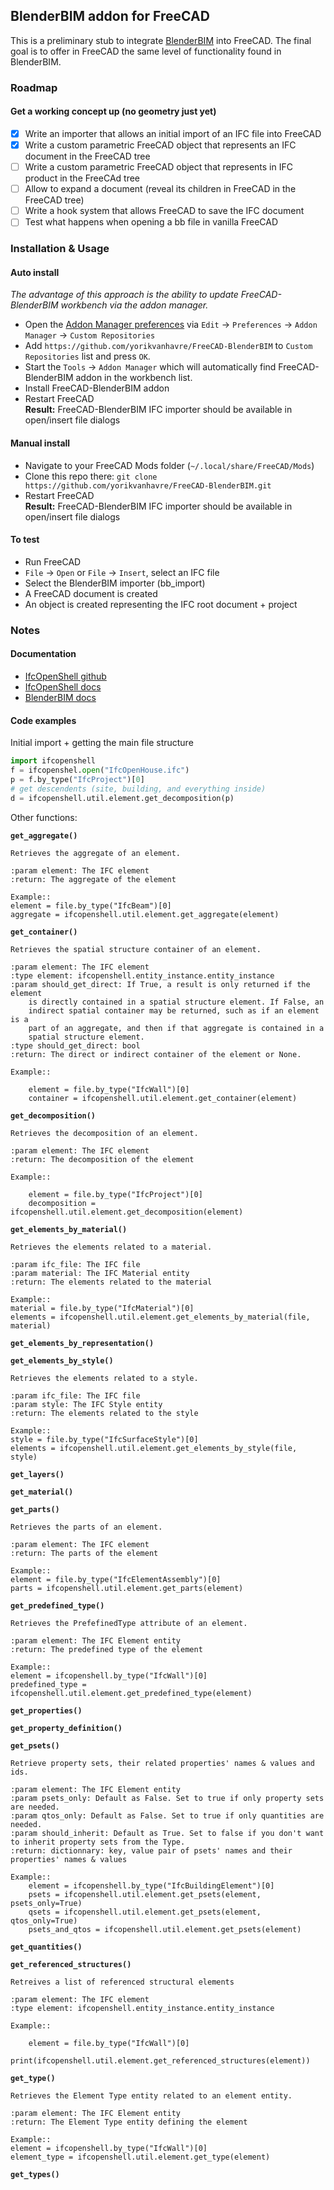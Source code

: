 ## BlenderBIM addon for FreeCAD

This is a preliminary stub to integrate [BlenderBIM](https://blenderbim.org) 
into FreeCAD. The final goal is to offer in FreeCAD the same level of 
functionality found in BlenderBIM.

### Roadmap

#### Get a working concept up (no geometry just yet)

* [x] Write an importer that allows an initial import of an IFC file into FreeCAD
* [x] Write a custom parametric FreeCAD object that represents an IFC document in the FreeCAD tree
* [ ] Write a custom parametric FreeCAD object that represents in IFC product in the FreeCAd tree
* [ ] Allow to expand a document (reveal its children in FreeCAD in the FreeCAD tree)
* [ ] Write a hook system that allows FreeCAD to save the IFC document
* [ ] Test what happens when opening a bb file in vanilla FreeCAD

### Installation & Usage

#### Auto install

*The advantage of this approach is the ability to update FreeCAD-BlenderBIM workbench via the addon manager.* 

* Open the [Addon Manager preferences](https://wiki.freecad.org/Preferences_Editor#Addon_Manager) via `Edit` → `Preferences` → `Addon Manager` → `Custom Repositories`
* Add `https://github.com/yorikvanhavre/FreeCAD-BlenderBIM` to `Custom Repositories` list and press `OK`.
* Start the `Tools` → `Addon Manager` which will automatically find FreeCAD-BlenderBIM addon in the workbench list. 
* Install FreeCAD-BlenderBIM addon  
* Restart FreeCAD  
**Result:** FreeCAD-BlenderBIM IFC importer should be available in open/insert file dialogs


#### Manual install

* Navigate to your FreeCAD Mods folder (`~/.local/share/FreeCAD/Mods`)
* Clone this repo there: `git clone https://github.com/yorikvanhavre/FreeCAD-BlenderBIM.git`
* Restart FreeCAD  
**Result:** FreeCAD-BlenderBIM IFC importer should be available in open/insert file dialogs

#### To test

* Run FreeCAD
* `File` → `Open` or `File` → `Insert`, select an IFC file
* Select the BlenderBIM importer (bb_import)
* A FreeCAD document is created
* An object is created representing the IFC root document + project

### Notes

#### Documentation

* [IfcOpenShell github](https://github.com/IfcOpenShell/IfcOpenShell)
* [IfcOpenShell docs](https://blenderbim.org/docs-python/ifcopenshell.html)
* [BlenderBIM docs](https://blenderbim.org/docs/)

#### Code examples

Initial import + getting the main file structure

```python
import ifcopenshell
f = ifcopenshel.open("IfcOpenHouse.ifc")
p = f.by_type("IfcProject")[0]
# get descendents (site, building, and everything inside)
d = ifcopenshell.util.element.get_decomposition(p)
```

Other functions:

**`get_aggregate()`**

    Retrieves the aggregate of an element.
    
    :param element: The IFC element
    :return: The aggregate of the element
    
    Example::
    element = file.by_type("IfcBeam")[0]
    aggregate = ifcopenshell.util.element.get_aggregate(element)

**`get_container()`**

    Retrieves the spatial structure container of an element.
    
    :param element: The IFC element
    :type element: ifcopenshell.entity_instance.entity_instance
    :param should_get_direct: If True, a result is only returned if the element
        is directly contained in a spatial structure element. If False, an
        indirect spatial container may be returned, such as if an element is a
        part of an aggregate, and then if that aggregate is contained in a
        spatial structure element.
    :type should_get_direct: bool
    :return: The direct or indirect container of the element or None.
    
    Example::
    
        element = file.by_type("IfcWall")[0]
        container = ifcopenshell.util.element.get_container(element)

**`get_decomposition()`**

    Retrieves the decomposition of an element.
    
    :param element: The IFC element
    :return: The decomposition of the element
    
    Example::
    
        element = file.by_type("IfcProject")[0]
        decomposition = ifcopenshell.util.element.get_decomposition(element)

**`get_elements_by_material()`**

    Retrieves the elements related to a material.
    
    :param ifc_file: The IFC file
    :param material: The IFC Material entity
    :return: The elements related to the material
    
    Example::
    material = file.by_type("IfcMaterial")[0]
    elements = ifcopenshell.util.element.get_elements_by_material(file, material)

**`get_elements_by_representation()`**

**`get_elements_by_style()`**

    Retrieves the elements related to a style.
    
    :param ifc_file: The IFC file
    :param style: The IFC Style entity
    :return: The elements related to the style
    
    Example::
    style = file.by_type("IfcSurfaceStyle")[0]
    elements = ifcopenshell.util.element.get_elements_by_style(file, style)

**`get_layers()`**

**`get_material()`**

**`get_parts()`**

    Retrieves the parts of an element.
    
    :param element: The IFC element
    :return: The parts of the element
    
    Example::
    element = file.by_type("IfcElementAssembly")[0]
    parts = ifcopenshell.util.element.get_parts(element)

**`get_predefined_type()`**

    Retrieves the PrefefinedType attribute of an element.
    
    :param element: The IFC Element entity
    :return: The predefined type of the element
    
    Example::
    element = ifcopenshell.by_type("IfcWall")[0]
    predefined_type = ifcopenshell.util.element.get_predefined_type(element)

**`get_properties()`**

**`get_property_definition()`**

**`get_psets()`**

    Retrieve property sets, their related properties' names & values and ids.
    
    :param element: The IFC Element entity
    :param psets_only: Default as False. Set to true if only property sets are needed.
    :param qtos_only: Default as False. Set to true if only quantities are needed.
    :param should_inherit: Default as True. Set to false if you don't want to inherit property sets from the Type.
    :return: dictionnary: key, value pair of psets' names and their properties' names & values
    
    Example::
        element = ifcopenshell.by_type("IfcBuildingElement")[0]
        psets = ifcopenshell.util.element.get_psets(element, psets_only=True)
        qsets = ifcopenshell.util.element.get_psets(element, qtos_only=True)
        psets_and_qtos = ifcopenshell.util.element.get_psets(element)

**`get_quantities()`**

**`get_referenced_structures()`**

    Retreives a list of referenced structural elements
    
    :param element: The IFC element
    :type element: ifcopenshell.entity_instance.entity_instance
    
    Example::
    
        element = file.by_type("IfcWall")[0]
        print(ifcopenshell.util.element.get_referenced_structures(element))

**`get_type()`**

    Retrieves the Element Type entity related to an element entity.
    
    :param element: The IFC Element entity
    :return: The Element Type entity defining the element
    
    Example::
    element = ifcopenshell.by_type("IfcWall")[0]
    element_type = ifcopenshell.util.element.get_type(element)

**`get_types()`**
